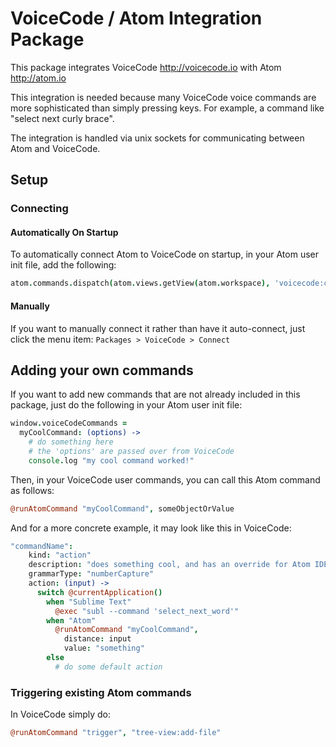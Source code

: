 # VoiceCode / Atom Integration Package

This package integrates VoiceCode http://voicecode.io with Atom http://atom.io

This integration is needed because many VoiceCode voice commands are more sophisticated than simply pressing keys. For example, a command like "select next curly brace".

The integration is handled via unix sockets for communicating between Atom and VoiceCode.

## Setup

### Connecting

#### Automatically On Startup

To automatically connect Atom to VoiceCode on startup, in your Atom user init file, add the following:

```coffeescript
atom.commands.dispatch(atom.views.getView(atom.workspace), 'voicecode:connect')
```

#### Manually

If you want to manually connect it rather than have it auto-connect, just click the menu item: `Packages > VoiceCode > Connect`

## Adding your own commands

If you want to add new commands that are not already included in this package, just do the following in your Atom user init file:

```coffeescript
window.voiceCodeCommands =
  myCoolCommand: (options) ->
    # do something here
    # the 'options' are passed over from VoiceCode
    console.log "my cool command worked!"
```

Then, in your VoiceCode user commands, you can call this Atom command as follows:

```coffeescript
@runAtomCommand "myCoolCommand", someObjectOrValue
```

And for a more concrete example, it may look like this in VoiceCode:

```coffeescript
"commandName":
    kind: "action"
    description: "does something cool, and has an override for Atom IDE"
    grammarType: "numberCapture"
    action: (input) ->
      switch @currentApplication()
        when "Sublime Text"
          @exec "subl --command 'select_next_word'"
        when "Atom"
          @runAtomCommand "myCoolCommand",
            distance: input
            value: "something"
        else
          # do some default action
```

### Triggering existing Atom commands

In VoiceCode simply do:

```coffeescript
@runAtomCommand "trigger", "tree-view:add-file"
```
